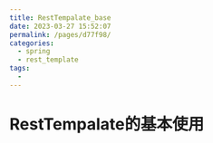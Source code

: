 ```yaml
---
title: RestTempalate_base
date: 2023-03-27 15:52:07
permalink: /pages/d77f98/
categories:
  - spring
  - rest_template
tags:
  - 
---
```

# RestTempalate的基本使用

